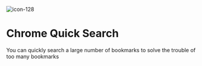 ![icon-128](https://user-images.githubusercontent.com/26371465/199880204-b57b1c9a-d3de-468a-8c79-5de53dc51b00.png)<div><h1>  Chrome Quick Search</h1></div>


You can quickly search a large number of bookmarks to solve the trouble of too many bookmarks
